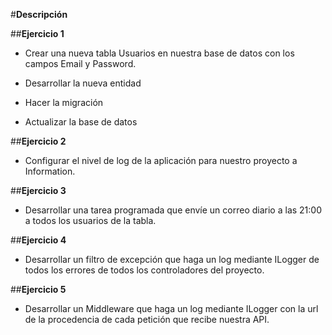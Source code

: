 #**Descripción**

##**Ejercicio 1**

- Crear una nueva tabla Usuarios en nuestra base de datos con los campos Email y Password.

- Desarrollar la nueva entidad

- Hacer la migración

- Actualizar la base de datos

##**Ejercicio 2**

- Configurar el nivel de log de la aplicación para nuestro proyecto a Information.

##**Ejercicio 3**

- Desarrollar una tarea programada que envíe un correo diario a las 21:00 a todos los usuarios de la tabla.

##**Ejercicio 4**

- Desarrollar un filtro de excepción que haga un log mediante ILogger de todos los errores de todos los controladores del proyecto.

##**Ejercicio 5**

- Desarrollar un Middleware que haga un log mediante ILogger con la url de la procedencia de cada petición que recibe nuestra API.
